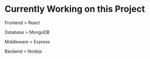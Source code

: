 # Currently Working on this Project

Frontend > React

Database > MongoDB

Middleware > Express

Backend > Nodejs
